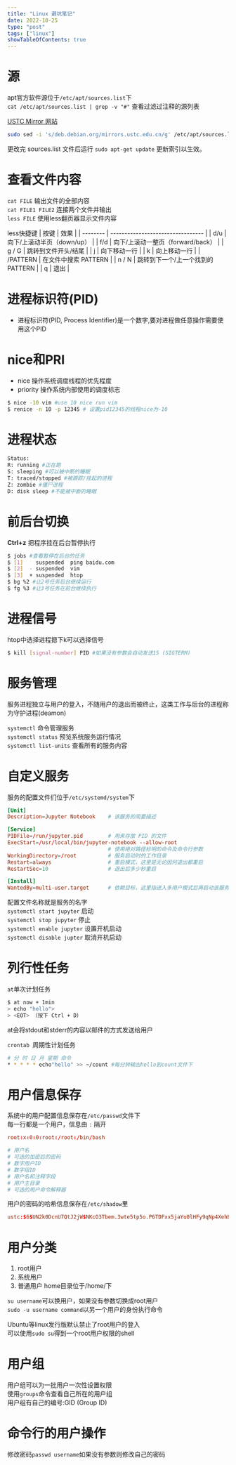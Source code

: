 ```yaml
---
title: "Linux 避坑笔记"
date: 2022-10-25
type: "post"
tags: ["linux"]
showTableOfContents: true
---
```


# 源
apt官方软件源位于`/etc/apt/sources.list`下\
`cat /etc/apt/sources.list | grep -v "#"` 查看过滤过注释的源列表

[USTC Mirror 网站](https://mirrors.ustc.edu.cn/help/debian.html#id5)

``` bash
sudo sed -i 's/deb.debian.org/mirrors.ustc.edu.cn/g' /etc/apt/sources.list
```

更改完 sources.list 文件后运行 `sudo apt-get update` 更新索引以生效。

# 查看文件内容
`cat FILE` 输出文件的全部内容\
`cat FILE1 FILE2` 连接两个文件并输出\
`less FILE` 使用less翻页器显示文件内容

less快捷键
| 按键     | 效果                              |
| -------- | --------------------------------- |
| d/u      | 向下/上滚动半页（down/up）        |
| f/d      | 向下/上滚动一整页（forward/back） |
| g / G    | 跳转到文件开头/结尾               |
| j        | 向下移动一行                      |
| k        | 向上移动一行                      |
| /PATTERN | 在文件中搜索 PATTERN              |
| n / N    | 跳转到下一个/上一个找到的 PATTERN |
| q        | 退出                              |

# 进程标识符(PID)
- 进程标识符(PID, Process Identifier)是一个数字,要对进程做任意操作需要使用这个PID

# nice和PRI
- nice 操作系统调度线程的优先程度
- priority 操作系统内部使用的调度标志
```bash
$ nice -10 vim #use 10 nice run vim
$ renice -n 10 -p 12345 # 设置pid12345的线程nice为-10
```

# 进程状态
```bash
Status: 
R: running #正在跑
S: sleeping #可以被中断的睡眠
T: traced/stopped #被跟踪/挂起的进程
Z: zombie #僵尸进程
D: disk sleep #不能被中断的睡眠
```

# 前后台切换
**Ctrl+z** 把程序挂在后台暂停执行
``` bash
$ jobs #查看暂停在后台的任务
$ [1]    suspended  ping baidu.com
$ [2]  - suspended  vim
$ [3]  + suspended  htop
$ bg %2 #让2号任务后台继续运行
$ fg %3 #让3号任务在前台继续执行
```

# 进程信号
htop中选择进程摁下k可以选择信号
```bash
$ kill [signal-number] PID #如果没有参数会自动发送15 (SIGTERM)
``` 

# 服务管理
服务进程独立与用户的登入，不随用户的退出而被终止，这类工作与后台的进程称为守护进程(deamon)

`systemctl` 命令管理服务\
`systemctl status` 预览系统服务运行情况\
`systemctl list-units` 查看所有的服务内容

# 自定义服务
服务的配置文件们位于`/etc/systemd/system`下

``` conf
[Unit]
Description=Jupyter Notebook    # 该服务的简要描述

[Service]
PIDFile=/run/jupyter.pid        # 用来存放 PID 的文件
ExecStart=/usr/local/bin/jupyter-notebook --allow-root
                                # 使用绝对路径标明的命令及命令行参数
WorkingDirectory=/root          # 服务启动时的工作目录
Restart=always                  # 重启模式，这里是无论因何退出都重启
RestartSec=10                   # 退出后多少秒重启

[Install]
WantedBy=multi-user.target      # 依赖目标，这里指进入多用户模式后再启动该服务
```
配置文件名称就是服务的名字\
`systemctl start jupyter` 启动\
`systemctl stop jupyter` 停止\
`systemctl enable jupyter` 设置开机启动\
`systemctl disable jupter` 取消开机启动

# 列行性任务
`at`单次计划任务
```bash
$ at now + 1min
> echo "hello">
> <EOT> （按下 Ctrl + D）
```
at会将stdout和stderr的内容以邮件的方式发送给用户

`crontab `周期性计划任务
```bash
# 分 时 日 月 星期 命令
* * * * * echo"hello" >> ~/count #每分钟输出hello到count文件下
```

# 用户信息保存
系统中的用户配置信息保存在`/etc/passwd`文件下\
每一行都是一个用户，信息由 `:` 隔开
``` conf
root:x:0:0:root:/root:/bin/bash

# 用户名
# 可选的加密后的密码
# 数字用户ID
# 数字组ID
# 用户名和注释字段
# 用户主目录
# 可选的用户命令解释器
```
用户的密码的哈希信息保存在`/etc/shadow`里
```conf
ustc:$6$UN2k0DcnU7QtJ2jW$NKcO3Tbem.3wte5tp5o.P6TDFxx5jaYu0lHFy9qNp4XehBGP/69HwtOYaE/s7PQPKKVCJZCnVJQh2A6.rN4oJ.:18948:0:99999:7:::
```

# 用户分类
1. root用户
3. 系统用户
2. 普通用户 home目录位于/home/下

`su username`可以换用户，如果没有参数切换成root用户\
`sudo -u username command`以另一个用户的身份执行命令

Ubuntu等linux发行版默认禁止了root用户的登入\
可以使用`sudo su`得到一个root用户权限的shell

# 用户组
用户组可以为一批用户一次性设置权限\
使用`groups`命令查看自己所在的用户组\
用户组有自己的编号:GID (Group ID)

# 命令行的用户操作
修改密码`passwd username`如果没有参数则修改自己的密码




